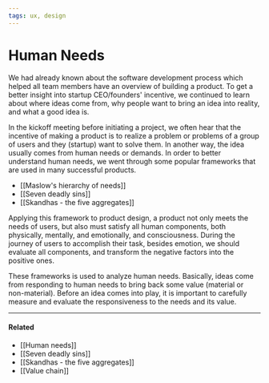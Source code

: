 ```yaml
---
tags: ux, design
---
```


# Human Needs

We had already known about the software development process which helped all team members have an overview of building a product. To get a better insight into startup CEO/founders' incentive, we continued to learn about where ideas come from, why people want to bring an idea into reality, and what a good idea is.

In the kickoff meeting before initiating a project, we often hear that the incentive of making a product is to realize a problem or problems of a group of users and they (startup) want to solve them. In another way, the idea usually comes from human needs or demands. In order to better understand human needs, we went through some popular frameworks that are used in many successful products.

- [[Maslow's hierarchy of needs]]
- [[Seven deadly sins]]
- [[Skandhas - the five aggregates]]

Applying this framework to product design, a product not only meets the needs of users, but also must satisfy all human components, both physically, mentally, and emotionally, and consciousness. During the journey of users to accomplish their task, besides emotion, we should evaluate all components, and transform the negative factors into the positive ones.

These frameworks is used to analyze human needs. Basically, ideas come from responding to human needs to bring back some value (material or non-material). Before an idea comes into play, it is important to carefully measure and evaluate the responsiveness to the needs and its value.

---

#### Related

- [[Human needs]]
- [[Seven deadly sins]]
- [[Skandhas - the five aggregates]]
- [[Value chain]]